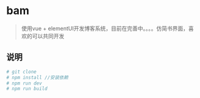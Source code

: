 # bam

> 使用vue + elementUI开发博客系统，目前在完善中。。。。仿简书界面，喜欢的可以共同开发

## 说明

``` bash
# git clone 
# npm install //安装依赖
# npm run dev 
# npm run build
```
